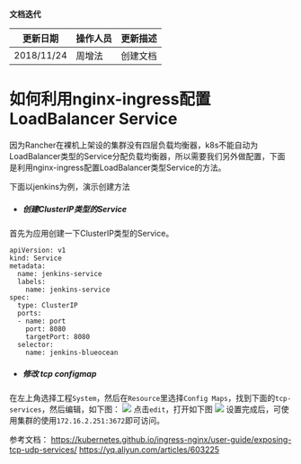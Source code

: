**文档迭代**

|  更新日期 | 操作人员  | 更新描述  |
| ------------ | ------------ | ------------ |
|  2018/11/24 |周增法    | 创建文档  |

# 如何利用nginx-ingress配置LoadBalancer Service

因为Rancher在裸机上架设的集群没有四层负载均衡器，k8s不能自动为LoadBalancer类型的Service分配负载均衡器，所以需要我们另外做配置，下面是利用nginx-ingress配置LoadBalancer类型Service的方法。

下面以jenkins为例，演示创建方法
- ##### 创建ClusterIP类型的Service
首先为应用创建一下ClusterIP类型的Service。
```
apiVersion: v1
kind: Service
metadata:
  name: jenkins-service
  labels:
    name: jenkins-service
spec:
  type: ClusterIP
  ports:
  - name: port
    port: 8080
    targetPort: 8080
  selector:
    name: jenkins-blueocean
```
- ##### 修改 tcp configmap
在左上角选择工程`System`，然后在`Resource`里选择`Config Maps`，找到下面的`tcp-services`，然后编辑，如下图：
![](http://seafile.kodgames.net/repo/3b166c5a-420c-430e-bd42-731e598e9596/raw/%E5%91%A8%E5%A2%9E%E6%B3%95/images/nginx-ingress-tcp-edit.png)
点击`edit`，打开如下图
![](http://seafile.kodgames.net/repo/3b166c5a-420c-430e-bd42-731e598e9596/raw/%E5%91%A8%E5%A2%9E%E6%B3%95/images/nginx-ingress-tcp-config.png)
设置完成后，可使用集群的使用`172.16.2.251:3672`即可访问。

参考文档：
https://kubernetes.github.io/ingress-nginx/user-guide/exposing-tcp-udp-services/
https://yq.aliyun.com/articles/603225

